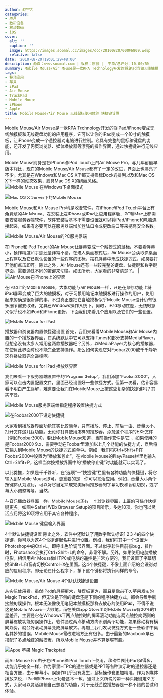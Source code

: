 ```yaml
---
author: 赵宇为
categories:
- 应用
- 数码设备
- 移动数码
- iOS
cover:
  alt: ''
  caption: ''
  image: https://images.soomal.cc/images/doc/20100820/00006809.webp
  relative: false
date: '2010-08-20T19:01:29+08:00'
description: 源自：www.soomal.com | 版权：原创 |  平均/总评分：10.00/50
summary: Mobile Mouse/Air Mouse是一款RPA Technology开发的将iPad当做无线触摸板和无线键盘功能的应用程序，它可以让你的iPad变成一个10寸的触摸板，让iPhone变成一个遥控器对电脑进行控制。它具有完整的鼠标和键盘的功能，还开发了网页浏览器、媒体播放器等漂亮的操作界面，通过快捷键进行无线应用。
tags:
- 移动应用
- 苹果
- iPad
- Air Mouse
- TrackPad
- Mobile Mouse
- iPhone
- Apple
title: Mobile Mouse/Air Mouse 无线鼠标使用体验 快捷键设置
---
```


Mobile Mouse/Air Mouse是一款RPA Technology开发的将iPad/iPhone变成无线触摸板和无线键盘功能的应用程序，它可以让你的iPad变成一个10寸的触摸板，让iPhone变成一个遥控器对电脑进行控制。它具有完整的鼠标和键盘的功能，还开发了网页浏览器、媒体播放器等漂亮的操作界面，通过快捷键进行无线应用。

Mobile Mouse前身是在iPhone和iPod Touch上的Air Mouse Pro，与几年前最早版本相比，现在的Mobile Mouse/Air Mouse都有了一定的改进，界面上也漂亮了不少。尤其是在Windows和Mac OS X下都支持图标Dock的排列以及和Mac OS X下一样的动态效果，颇具Mac OS X的绚丽风格。
![Mobile Mouse 在Windows下桌面模式](https://images.soomal.cc/images/doc/20100820/00006798.webp)




![Mac OS X Server下的Mobile Mouse](https://images.soomal.cc/images/doc/20100820/00006802.webp)




Mobile Mouse和Air Mouse Pro均是收费软件，在iPhone/iPod Touch平台上有免费版的Air Mouse。在安装上在iPhone或iPad上应用程序后，PC和Mac上都需要安装服务器端软件，软件安装后基本不需要设置就可以将iPad/iPhone和电脑连接起来，如果有必要可以在服务器端增加登陆口令或更改端口等来提高安全系数。

![Mobile Mouse/Air Mouse的PC服务器端](https://images.soomal.cc/images/doc/20100820/00006803.webp)




在iPhone和iPod Touch的Air Mouse让屏幕变成一个触摸式的鼠标，不要看屏幕小，操作精度和手感还是非常不错。在进入桌面模式后，Air Mouse会读取你桌面上程序以及它已默认设置的一些程序的图标，摆在屏幕中形成快捷方式，如果要打开他们点击即可。除此之外，Air Mouse还有一些较完整的键盘、快捷键和数字键界面，需要通过不同的按键来切换。如图所示，大家看的非常清楚了。
|![Air Mouse在iPhone上的界面](https://images.soomal.cc/images/doc/20100820/00006808.webp)




在iPad上的Mobile Mouse，大体功能与Air Mouse一样，只是在鼠标功能上将iPad屏幕变成了巨大的触摸板，对于习惯用笔记本触摸板进行操作的用户，使用起来的确是很新鲜的事，不过真正要把它当触摸板似乎Mobile Mouse设计仍有很多细节需要改进，尤其在Windows操作系统下。同时，iPad移动性差，无线的意义似乎也不如iPod和iPhone更好，下面我们来看几个应用以及它们的一些设置。

![Mobile Mouse for iPad](https://images.soomal.cc/images/doc/20100820/00006799.webp)




播放器和浏览器内置快捷键设置
首先，我们来看看Mobile Mouse和Air Mouse内置的一个播放器界面，在系统默认中它可以支持iTunes和部分支持MediaPlayer，但想必没有太多人常用这两款播放器吧？另外，以MediaPlayer为核心的播放器，在使用此界面时也不能完全支持操作。那么如何实现它对Foobar2000或千千静听这样播放器完全遥控呢。

![Mobile Mouse for iPad 播放器界面](https://images.soomal.cc/images/doc/20100820/00006800.webp)




我们来看一下服务器端设置中的“Program Setup”，我们添加“Foobar2000”，大家可以点击内置配置文件，里面已经设置好一些快捷方式。但第一次看，估计容易看不明白产生误解，难道要让我们在MobileMouse上按这些复杂的快捷键吗？其实不是。

![Mobile Mouse服务器端给指定程序设置快捷方式](https://images.soomal.cc/images/doc/20100820/00006805.webp)




![在Foobar2000下设定快捷键](https://images.soomal.cc/images/doc/20100820/00006806.webp)




大家看到播放器界面功能其实比较简单，只有播放、停止、前后一曲、音量大小、打开文件这几组功能。无论你打算使用怎样的播放器，添加这个程序的EXE文件（例如Foobar2000，要让MobileMouse知道，当前操作软件是它），如果使用的是Foobar2000 9.x，需要手动在Foobar里添加以上几个功能的快捷方式，然后将它输入到Mobile Mouse的快捷方式菜单中。例如，我们将Ctrl+Shift+P在Foobar2000中设置为“播放和停止”，在Mobile Mouse的Play/Pause栏里也输入Ctrl+Shfit+P，这样当你按播放界面中的“播放停止键”时功能就可以实现了。


以此类推，如果是千千静听，在“选项”―“快捷键”栏里有各种功能的快捷键，将它输入到Mobile Mouse即可。更重要的是，你可以灵活应用。例如，音量大小两个按键你认为没用，可以将它自定义成完美解码播放器的字幕切换和音轨切换，或字幕大小调整等等。当然，

与音乐播放器界面一样，Mobile Mouse还有一个浏览器界面，上面的可操作快捷键更多。如图中Safari WEb Browser Setup的项目所示，多达10项，你也可以灵活应用将这10项将它用于其它各种程序。

![Mobile Mouse 键盘输入界面](https://images.soomal.cc/images/doc/20100820/00006801.webp)




4个默认快捷键设置
除此之外，软件中还默认了用数字默认标识1 2 3 4的四个快捷键，你可以为这4个快捷键起名并进行设置。例如，我们将其中一个设置为Photoshop中的Ctrl+L，即呼出色阶调节界面。不过似乎软件目前有bug，操作时，Photoshop会执行Ctrl+Shift+L的命令，非常不解。另外，如果使用电脑播放电影，相信用Air Mouse做HTPC或电脑的遥控是非常方便的，我们设置了字幕切换Shfit+L和音轨切换Control+X在里面。这4个快捷键，不像上面介绍的会识别对应的应用程序，即无论在什么程序下，按下这个键都将执行同样的命令。

![Mobile Mouse/Air Mouse 4个默认快捷键设置](https://images.soomal.cc/images/doc/20100820/00006804.webp)




从实际使用看，虽然iPad的屏幕更大，触摸板更大，而且更像前不久苹果发布的Magic TrackPad，但无论是下侧的键盘还是下侧的程序快捷方式，都会导致手腕接触的误操作，根本无法像使用笔记本触摸板那样去放心的使用iPad，不得不说这是Mobile Mouse一大败笔。而在美国app Store里对Mobile Mouse有30%的1星差评，主要是它在Windows下两点触控时的屏幕滚动功能与两点触控向两侧的屏幕缩放功能的误操作上，软件通过两点移动方向识别两个功能，如果移动稍有横向趋势，就会将滚动屏幕变成屏幕放大。再加上我们发现快捷方式在一些软件中莫名其妙的错误，Mobile Mouse需改进地方还有很多。由于最新的Macbook早已搭配了多点触控的触摸板，所以Mobile Mouse并不算足够有趣。

![Appe 苹果 Magic Trackptad](https://images.soomal.cc/images/doc/20100820/00006807.webp)




而Air Mouse Pro由于在iPhone和iPod Touch上使用，移动性要比iPad强得多，功能几乎完全一样，作为家里HTPC的遥控器或是PPT等各种演示时的遥控器还是相当方便，由于屏幕小，误操作几乎没有发生，鼠标操作也更加精准。作为多媒体播放来说，iPad和iPhone上功能基本一致，通过上文所说的第一种快捷键定义方式，大家可以灵活编辑自己想要的功能，对于无线遥控播放器是一种不错的尝试和体验。